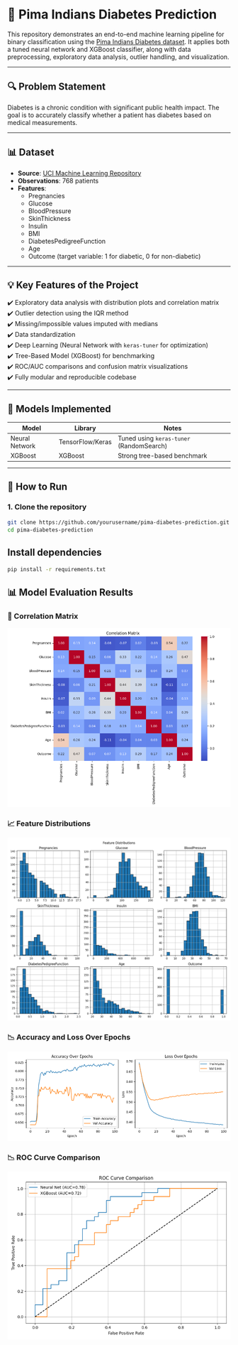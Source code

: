 # 🧠 Pima Indians Diabetes Prediction

This repository demonstrates an end-to-end machine learning pipeline for binary classification using the [Pima Indians Diabetes dataset](https://www.kaggle.com/datasets/uciml/pima-indians-diabetes-database). It applies both a tuned neural network and XGBoost classifier, along with data preprocessing, exploratory data analysis, outlier handling, and visualization.

---

## 🔍 Problem Statement

Diabetes is a chronic condition with significant public health impact. The goal is to accurately classify whether a patient has diabetes based on medical measurements.

---

## 📊 Dataset

- **Source**: [UCI Machine Learning Repository](https://www.kaggle.com/datasets/uciml/pima-indians-diabetes-database)
- **Observations**: 768 patients
- **Features**:
  - Pregnancies
  - Glucose
  - BloodPressure
  - SkinThickness
  - Insulin
  - BMI
  - DiabetesPedigreeFunction
  - Age
  - Outcome (target variable: 1 for diabetic, 0 for non-diabetic)

---

## 💡 Key Features of the Project

✔️ Exploratory data analysis with distribution plots and correlation matrix  
✔️ Outlier detection using the IQR method  
✔️ Missing/impossible values imputed with medians  
✔️ Data standardization  
✔️ Deep Learning (Neural Network with `keras-tuner` for optimization)  
✔️ Tree-Based Model (XGBoost) for benchmarking  
✔️ ROC/AUC comparisons and confusion matrix visualizations  
✔️ Fully modular and reproducible codebase  

---

## 🧪 Models Implemented

| Model          | Library         | Notes                                   |
|----------------|------------------|------------------------------------------|
| Neural Network | TensorFlow/Keras | Tuned using `keras-tuner` (RandomSearch) |
| XGBoost        | XGBoost          | Strong tree-based benchmark              |

---


## 🚀 How to Run

### 1. Clone the repository

```bash
git clone https://github.com/yourusername/pima-diabetes-prediction.git
cd pima-diabetes-prediction
```

## Install dependencies
```bash
pip install -r requirements.txt
```

## 📊 Model Evaluation Results



### 🔗 Correlation Matrix
![image alt](https://github.com/AlyssonAlvesPinto/pima-diabetes-prediction/blob/main/data/CM.png)




### 📈 Feature Distributions
![image alt](https://github.com/AlyssonAlvesPinto/pima-diabetes-prediction/blob/main/data/Distrib.png)



### 📉 Accuracy and Loss Over Epochs
![image alt](https://github.com/AlyssonAlvesPinto/pima-diabetes-prediction/blob/main/data/Train_Val.png)

### 📉 ROC Curve Comparison
![image alt](https://github.com/AlyssonAlvesPinto/pima-diabetes-prediction/blob/main/data/ROC_comparison.png)

